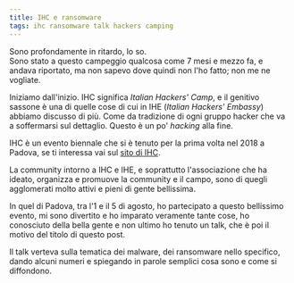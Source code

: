 ```yaml
---
title: IHC e ransomware
tags: ihc ransomware talk hackers camping
---
```

Sono profondamente in ritardo, lo so.  
Sono stato a questo campeggio qualcosa come 7 mesi e mezzo fa, e andava riportato, ma non sapevo dove quindi non l'ho fatto; non me ne vogliate.

Iniziamo dall'inizio. IHC significa _Italian Hackers' Camp_, e il genitivo sassone è una di quelle cose di cui in IHE (_Italian Hackers' Embassy_) abbiamo discusso di più. Come da tradizione di ogni gruppo hacker che va a soffermarsi sul dettaglio. Questo è un po' _hacking_ alla fine.

IHC è un evento biennale che si è tenuto per la prima volta nel 2018 a Padova, se ti interessa vai sul [sito di IHC].

La community intorno a IHC e IHE, e soprattutto l'associazione che ha ideato, organizza e promuove la community e il campo, sono di quegli agglomerati molto attivi e pieni di gente bellissima.

In quel di Padova, tra l'1 e il 5 di agosto, ho partecipato a questo bellissimo evento, mi sono divertito e ho imparato veramente tante cose, ho conosciuto della bella gente e non ultimo ho tenuto un talk, che è poi il motivo del titolo di questo post.

Il talk verteva sulla tematica dei malware, dei ransomware nello specifico, dando alcuni numeri e spiegando in parole semplici cosa sono e come si diffondono.

[sito di IHC]: https://ihc.camp
